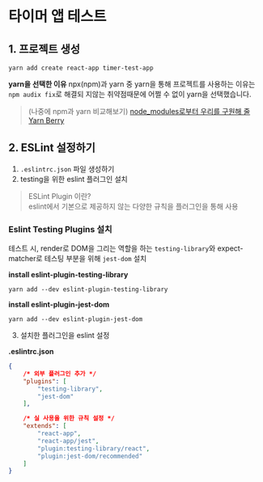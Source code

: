 # 타이머 앱 테스트

## 1. 프로젝트 생성
```
yarn add create react-app timer-test-app
```

**yarn을 선택한 이유**
npx(npm)과 yarn 중 yarn을 통해 프로젝트를 사용하는 이유는 `npm audix fix`로 해결되 지않는 취약점때문에 어쩔 수 없이 yarn을 선택했습니다. 

> (나중에 npm과 yarn 비교해보기)
> [node_modules로부터 우리를 구원해 줄 Yarn Berry](https://toss.tech/article/node-modules-and-yarn-berry)  

## 2. ESLint 설정하기
1. `.eslintrc.json` 파일 생성하기
2. testing을 위한 eslint 플러그인 설치
> ESLint Plugin 이란? <br>
> eslint에서 기본으로 제공하지 않는 다양한 규칙을 플러그인을 통해 사용

### Eslint Testing Plugins 설치
테스트 시, render로 DOM을 그리는 역할을 하는 `testing-library`와 expect-matcher로 테스팅 부분을 위해 `jest-dom` 설치

**install eslint-plugin-testing-library**
```
yarn add --dev eslint-plugin-testing-library
```

**install eslint-plugin-jest-dom**
```
yarn add --dev eslint-plugin-jest-dom
```

3. 설치한 플러그인을 eslint 설정

**.eslintrc.json**
```json
{   
    /* 외부 플러그인 추가 */
    "plugins": [
        "testing-library",
        "jest-dom"
    ],

    /* 실 사용을 위한 규칙 설정 */
    "extends": [
        "react-app",
        "react-app/jest",
        "plugin:testing-library/react",
        "plugin:jest-dom/recommended"
    ]
}
```
